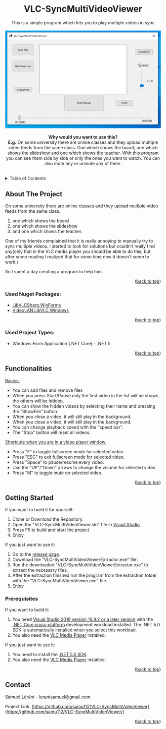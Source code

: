 <div id="top"></div>


<!-- PROJECT LOGO -->
<br />
<div align="center">


<h1 align="center">VLC-SyncMultiVideoViewer</h1>

  <p align="center">
    This is a simple program which lets you to play multiple videos in sync
    <br />
    <br />
    <img src="https://github.com/samu112/VLC-SyncMultiVideoViewer/blob/master/VLC-SyncMultiVideoViewer-Review.PNG?raw=true" alt="VLC-SyncMultiVideoViewer-Preview">
    <br />
    <br />
    <strong>Why would you want to use this?</strong>
    <br />
    <strong>E.g.</strong> On some university there are online classes and they upload multiple video feeds from the same class. One which shows the board, one which shows the slideshow and one which shows the teacher. With this program you can see them side by side or only the ones you want to watch. You can also mute any or unmute any of them.
    <br />
  </p>
  </br>
</div>



<!-- TABLE OF CONTENTS -->
<details>
  <summary>Table of Contents</summary>
  <ol>
    <li>
      <a href="#about-the-project">About The Project</a>
      <ul>
        <li><a href="#used-nuget-packages">Used Nuget Packages</a></li>
        <li><a href="#used-project-types">Used Project Types</a></li>
      </ul>
    </li>
    <li>
      <a href="#functionalities">Functionalities</a>
    </li>
    <li>
      <a href="#getting-started">Getting Started</a>
      <ul>
        <li><a href="#prerequisites">Prerequisites</a></li>
      </ul>
    </li>
    <li><a href="#contact">Contact</a></li>
  </ol>
</details>



<!-- ABOUT THE PROJECT -->
## About The Project

<p>On some university there are online classes and they upload multiple video feeds from the same class.</p>
<ol>
<li>one which shows the board</li>
<li>one which shows the slideshow</li>
<li>and one which shows the teacher.</li>
</ol>
<p>One of my friends complained that it is really annoying to manually try to sync multiple videos. I started to look for solutions but couldn't really find any(only that in the VLC media player you should be able to do this, but after some reading I realized that for some time now it doesn't seem to work.)</p>
<p>So I spent a day creating a program to help him.</p>

<p align="right">(<a href="#top">back to top</a>)</p>



### Used Nuget Packages:

  * [LibVLCSharp.WinForms](https://www.nuget.org/packages/LibVLCSharp.WinForms)
  * [VideoLAN.LibVLC.Windows](https://www.nuget.org/packages/VideoLAN.LibVLC.Windows)


<p align="right">(<a href="#top">back to top</a>)</p>



### Used Project Types:
* Windows Form Application (.NET Core) - .NET 5

<p align="right">(<a href="#top">back to top</a>)</p>



<!-- FUNCTIONALITIES -->
## Functionalities
<p><ins>Basics:</ins></p>
<ul>
  <li>You can add files and remove files</li>
  <li>When you press Start/Pause only the first video in the list will be shown, the others will be hidden.</li>
  <li>You can show the hidden videos by selecting their name and pressing the "ShowFile" button.</li>
  <li>When you close a video, it will still play in the background.</li>
  <li>When you close a video, it will still play in the background.</li>
  <li>You can change playback speed with the "speed bar".</li>
  <li>The "Stop" button will reset all videos.</li>
</ul>
<p><ins>Shortcuts when you are in a video player window:<ins></p>
<ul>
  <li>Press "F" to toggle fullscreen mode for selected video.</li>
  <li>Press "ESC" to exit fullscreen mode for selected video.</li>
  <li>Press "Space" to pause/resume every video.</li>
  <li>Use the "UP"/"Down" arrows to change the volume for selected video.</li>
  <li>Press "M" to toggle mute on selected video.</li>
</ul>
  
<p align="right">(<a href="#top">back to top</a>)</p>

  

<!-- GETTING STARTED -->
## Getting Started

<p>If you want to build it for yourself:</p>
  <ol>
<li>Clone or Download the Repository.</li>
<li>Open the "VLC-SyncMultiVideoViewer.sln" file in <a href="https://visualstudio.microsoft.com/">Visual Studio</a></li>
<li>Press F5 to build and start the project</li>
<li>Enjoy</li>
    </ol>
<p>If you just want to use it:</p>
  <ol>
<li>Go to the <a href="https://github.com/samu112/VLC-SyncMultiVideoViewer/releases">release page</a>.</li>
<li>Download the "VLC-SyncMultiVideoViewerExtractor.exe" file.</li>
<li>Run the downloaded "VLC-SyncMultiVideoViewerExtractor.exe" to extract the necessary files.</li>
<li>After the extraction finished run the program from the extraction folder with the "VLC-SyncMultiVideoViewer.exe" file.</li>
<li>Enjoy</li>
    </ol>



### Prerequisites


<p>If you want to build it:</p>
  <ol>
    <li>You need  <a href="https://visualstudio.microsoft.com/downloads/?utm_medium=microsoft&utm_source=docs.microsoft.com&utm_campaign=inline+link&utm_content=download+vs2019">Visual Studio 2019 version 16.9.2 or a later version</a>  with the <a href="https://docs.microsoft.com/en-us/archive/msdn-magazine/2016/april/net-core-net-goes-cross-platform-with-net-core">.NET Core cross-platform</a> development workload installed. The .NET 5.0 SDK is automatically installed when you select this workload.</li>
    <li>You also need the <a href="https://www.videolan.org/vlc/">VLC Media Player</a> installed.</li>
  </ol>
</p>

<p>If you just want to use it:
  <ol>
    <li>You need to install the <a href="https://dotnet.microsoft.com/en-us/download/dotnet/5.0">.NET 5.0 SDK</a>.</li>
    <li>You also need the <a href="https://www.videolan.org/vlc/">VLC Media Player</a> installed.</li>
  </ol>
</p>
<p align="right">(<a href="#top">back to top</a>)</p>


<!-- CONTACT -->
## Contact

Sámuel Léránt - lerantsamuel@gmail.com

Project Link: [https://github.com/samu112/VLC-SyncMultiVideoViewer](https://github.com/samu112/VLC-SyncMultiVideoViewer/)

<p align="right">(<a href="#top">back to top</a>)</p>



